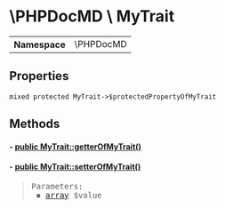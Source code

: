 
# \PHPDocMD \ MyTrait


<!-- Mardown tables do not handle tables without column names -->
<table>
    <tbody>
        <tr>
            <th>Namespace</th>
            <td>\PHPDocMD</td>
        </tr>
                    </tbody>
</table>


## Properties
    mixed protected MyTrait->$protectedPropertyOfMyTrait

## Methods
#### - <a href='../../mockups/MyTrait.php#L8'>public MyTrait::getterOfMyTrait()</a>
#### - <a href='../../mockups/MyTrait.php#L13'>public MyTrait::setterOfMyTrait()</a>
<blockquote><pre>Parameters:<br> &#x25FE; <a href='https://www.php.net/manual/en/language.types.array.php' target='_blank'>array</a> $value</pre></blockquote>



